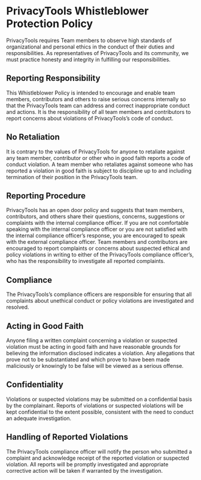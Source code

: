 # PrivacyTools Whistleblower Protection Policy

PrivacyTools requires Team members to observe high standards of organizational and personal
ethics in the conduct of their duties and responsibilities. As representatives of PrivacyTools and its community,
we must practice honesty and integrity in fulfilling our responsibilities.

## Reporting Responsibility

This Whistleblower Policy is intended to encourage and enable team members, contributors and others
to raise serious concerns internally so that the PrivacyTools team can address and
correct inappropriate conduct and actions. It is the responsibility 
of all team members and contributors to report concerns about violations of PrivacyTools’s code of conduct.

## No Retaliation

It is contrary to the values of PrivacyTools for anyone to retaliate against any team member, contributor or other
who in good faith reports a code of conduct violation. A team member who retaliates against someone who has reported
a violation in good faith is subject to discipline up to and including termination of their position in the PrivacyTools team.

## Reporting Procedure

PrivacyTools has an open door policy and suggests that team members, contributors, and others share
their questions, concerns, suggestions or complaints with the internal compliance officer.
If you are not comfortable speaking with the internal compliance officer or you are not satisfied
with the internal compliance officer’s response, you are encouraged to speak with the external compliance officer.
Team members and contributors are encouraged to report complaints or concerns about
suspected ethical and policy violations in writing to either of the PrivacyTools compliance officer’s,
who has the responsibility to investigate all reported complaints.     

## Compliance

The PrivacyTools’s compliance officers are responsible for ensuring that all complaints about unethical conduct or
policy violations are investigated and resolved.

## Acting in Good Faith

Anyone filing a written complaint concerning a violation or suspected violation must be acting in
good faith and have reasonable grounds for believing the information disclosed indicates a violation.
Any allegations that prove not to be substantiated and which prove to have been made maliciously or
knowingly to be false will be viewed as a serious offense.

## Confidentiality

Violations or suspected violations may be submitted on a confidential basis by the complainant.
Reports of violations or suspected violations will be kept confidential to the extent possible,
consistent with the need to conduct an adequate investigation.

## Handling of Reported Violations

The PrivacyTools compliance officer will notify the person who submitted a complaint and
acknowledge receipt of the reported violation or suspected violation.
All reports will be promptly investigated and appropriate corrective action will be taken if warranted by the investigation.
